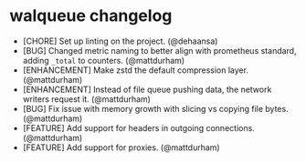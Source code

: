 # walqueue changelog

- [CHORE] Set up linting on the project. (@dehaansa)
- [BUG] Changed metric naming to better align with prometheus standard, adding `_total` to counters. (@mattdurham)
- [ENHANCEMENT] Make zstd the default compression layer. (@mattdurham)
- [ENHANCEMENT] Instead of file queue pushing data, the network writers request it. (@mattdurham)
- [BUG] Fix issue with memory growth with slicing vs copying file bytes. (@mattdurham)
- [FEATURE] Add support for headers in outgoing connections. (@mattdurham)
- [FEATURE] Add support for proxies. (@mattdurham)
